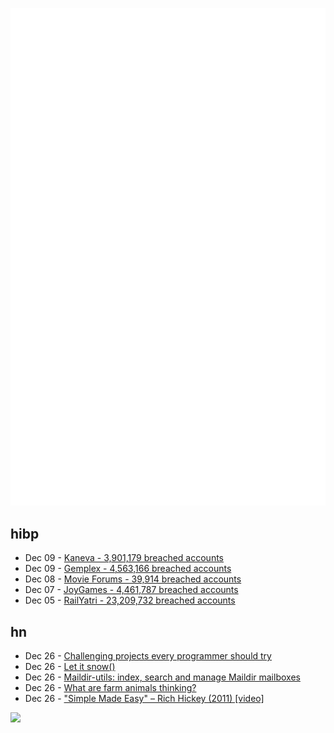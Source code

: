 ![Metrics](https://raw.githubusercontent.com/phixion/phixion/master/metrics.svg)

## hibp

<!--
for https://github.com/phixion/phixion/blob/main/.github/workflows/feeds.yml
-->
<!--START_SECTION:haveibeenpwnd-->
- Dec 09 - [Kaneva - 3,901,179 breached accounts](https://haveibeenpwned.com/PwnedWebsites#Kaneva)
- Dec 09 - [Gemplex - 4,563,166 breached accounts](https://haveibeenpwned.com/PwnedWebsites#Gemplex)
- Dec 08 - [Movie Forums - 39,914 breached accounts](https://haveibeenpwned.com/PwnedWebsites#MovieForums)
- Dec 07 - [JoyGames - 4,461,787 breached accounts](https://haveibeenpwned.com/PwnedWebsites#JoyGames)
- Dec 05 - [RailYatri - 23,209,732 breached accounts](https://haveibeenpwned.com/PwnedWebsites#RailYatri)
<!--END_SECTION:haveibeenpwnd-->

## hn

<!--
for https://github.com/phixion/phixion/blob/main/.github/workflows/feeds.yml
-->
<!--START_SECTION:hn-->
- Dec 26 - [Challenging projects every programmer should try](https://austinhenley.com/blog/challengingprojects.html)
- Dec 26 - [Let it snow()](https://discourse.julialang.org/t/let-it-snow/72950)
- Dec 26 - [Maildir-utils: index, search and manage Maildir mailboxes](https://www.djcbsoftware.nl/code/mu/)
- Dec 26 - [What are farm animals thinking?](https://www.science.org/content/article/not-dumb-creatures-livestock-surprise-scientists-their-complex-emotional-minds/?src=longreads)
- Dec 26 - ["Simple Made Easy" – Rich Hickey (2011) [video]](https://www.youtube.com/watch?v=SxdOUGdseq4)
<!--END_SECTION:hn-->

<!--
for https://yhype.me
-->
![](https://hit.yhype.me/github/profile?user_id=13013670)
